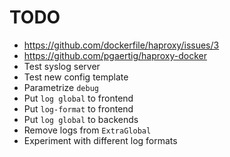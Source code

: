 # TODO

* https://github.com/dockerfile/haproxy/issues/3
* https://github.com/pgaertig/haproxy-docker
* Test syslog server
* Test new config template
* Parametrize `debug`
* Put `log global` to frontend
* Put `log-format` to frontend
* Put `log global` to backends
* Remove logs from `ExtraGlobal`
* Experiment with different log formats